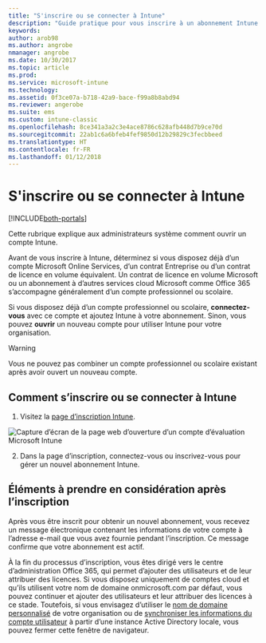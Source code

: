```yaml
---
title: "S'inscrire ou se connecter à Intune"
description: "Guide pratique pour vous inscrire à un abonnement Intune ou pour vous connecter et démarrer votre abonnement"
keywords: 
author: arob98
ms.author: angrobe
nmanager: angrobe
ms.date: 10/30/2017
ms.topic: article
ms.prod: 
ms.service: microsoft-intune
ms.technology: 
ms.assetid: 0f3ce07a-b718-42a9-bace-f99a8b8abd94
ms.reviewer: angerobe
ms.suite: ems
ms.custom: intune-classic
ms.openlocfilehash: 8ce341a3a2c3e4ace8786c628afb448d7b9ce70d
ms.sourcegitcommit: 22ab1c6a6bfeb4fef9850d12b29829c3fecbbeed
ms.translationtype: HT
ms.contentlocale: fr-FR
ms.lasthandoff: 01/12/2018
---
```

# <a name="sign-up-or-sign-in-to-intune"></a>S'inscrire ou se connecter à Intune

[!INCLUDE[both-portals](./includes/note-for-both-portals.md)]

Cette rubrique explique aux administrateurs système comment ouvrir un compte Intune.

Avant de vous inscrire à Intune, déterminez si vous disposez déjà d’un compte Microsoft Online Services, d’un contrat Entreprise ou d’un contrat de licence en volume équivalent. Un contrat de licence en volume Microsoft ou un abonnement à d’autres services cloud Microsoft comme Office 365 s’accompagne généralement d’un compte professionnel ou scolaire.

Si vous disposez déjà d’un compte professionnel ou scolaire, **connectez-vous** avec ce compte et ajoutez Intune à votre abonnement. Sinon, vous pouvez **ouvrir** un nouveau compte pour utiliser Intune pour votre organisation.

>[!WARNING]
>Vous ne pouvez pas combiner un compte professionnel ou scolaire existant après avoir ouvert un nouveau compte.

## <a name="how-to-sign-up-or-sign-in-to-intune"></a>Comment s’inscrire ou se connecter à Intune

1.  Visitez la [page d’inscription Intune](https://portal.office.com/Signup/Signup.aspx?OfferId=40BE278A-DFD1-470a-9EF7-9F2596EA7FF9&dl=INTUNE_A&ali=1#0%20).

  ![Capture d’écran de la page web d’ouverture d’un compte d’évaluation Microsoft Intune](./media/account-sign-up-site.png)

2.  Dans la page d’inscription, connectez-vous ou inscrivez-vous pour gérer un nouvel abonnement Intune.

## <a name="post-sign-up-considerations"></a>Éléments à prendre en considération après l’inscription
Après vous être inscrit pour obtenir un nouvel abonnement, vous recevez un message électronique contenant les informations de votre compte à l’adresse e-mail que vous avez fournie pendant l’inscription. Ce message confirme que votre abonnement est actif.

À la fin du processus d’inscription, vous êtes dirigé vers le centre d’administration Office 365, qui permet d’ajouter des utilisateurs et de leur attribuer des licences. Si vous disposez uniquement de comptes cloud et qu’ils utilisent votre nom de domaine onmicrosoft.com par défaut, vous pouvez continuer et ajouter des utilisateurs et leur attribuer des licences à ce stade. Toutefois, si vous envisagez d’utiliser le [nom de domaine personnalisé](custom-domain-name-configure.md) de votre organisation ou de [synchroniser les informations du compte utilisateur](users-add.md#sync-active-directory-and-add-users-to-intune) à partir d’une instance Active Directory locale, vous pouvez fermer cette fenêtre de navigateur.
